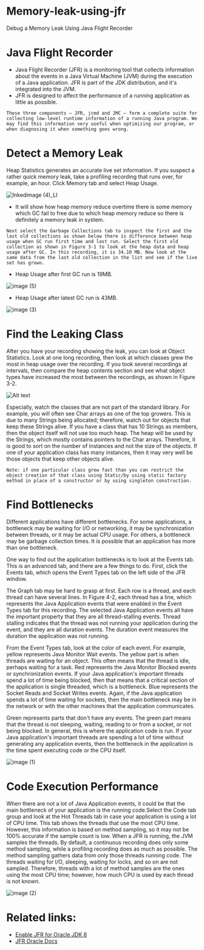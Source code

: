# Memory-leak-using-jfr
Debug a Memory Leak Using Java Flight Recorder

# Java Flight Recorder

* Java Flight Recorder (JFR) is a monitoring tool that collects information about the events in a Java Virtual Machine (JVM) during the execution of a Java application. JFR is part of the JDK distribution, and it's integrated into the JVM.
* JFR is designed to affect the performance of a running application as little as possible.

``
These three components — JFR, jcmd and JMC — form a complete suite for collecting low-level runtime information of a running Java program. We may find this information very useful when optimizing our program, or when diagnosing it when something goes wrong.
``

# Detect a Memory Leak

Heap Statistics generates an accurate live set information. If you suspect a rather quick memory leak, take a profiling recording that runs over, for example, an hour. Click Memory tab and select Heap Usage.


![Inkedimage (4)_LI](https://user-images.githubusercontent.com/30730414/118960827-4ab18600-b981-11eb-9b8a-497d80facd26.jpg)

* It will show how heap memory reduce overtime there is some memory which GC fail to free  due to which heap memory reduce so there is definitely a memory leak in system.


``
Next select the Garbage Collections tab to inspect the first and the last old collections as shown below there is difference between heap usage when GC run first time and last run.
Select the first old collection as shown in Figure 3-1 to look at the heap data and heap usage after GC. In this recording, it is 34.10 MB. Now look at the same data from the last old collection in the list and see if the live set has grown.
``

* Heap Usage after first GC run is 19MB. 


![image (5)](https://user-images.githubusercontent.com/30730414/118962655-3a9aa600-b983-11eb-9a27-8e368ab8a20b.png) 



* Heap Usage after latest GC run is 43MB.


![image (3)](https://user-images.githubusercontent.com/30730414/118962765-5900a180-b983-11eb-8793-dacfd73095e2.png)

# Find the Leaking Class
After you have your recording showing the leak, you can look at Object Statistics. Look at one long recording, then look at which classes grew the most in heap usage over the recording. If you took several recordings at intervals, then compare the heap contents section and see what object types have increased the most between the recordings, as shown in Figure 3-2.

![Alt text](https://docs.oracle.com/javase/8/docs/technotes/guides/troubleshoot/img/jfr-memory-leak.png)


Especially, watch the classes that are not part of the standard library. For example, you will often see Char arrays as one of the top growers. This is due to many Strings being allocated; therefore, watch out for objects that keep these Strings alive. If you have a class that has 10 Strings as members, then the object itself will not use too much heap. The heap will be used by the Strings, which mostly contains pointers to the Char arrays. Therefore, it is good to sort on the number of instances and not the size of the objects. If one of your application class has many instances, then it may very well be those objects that keep other objects alive.

``
Note: if one particular class grew fast than you can restrict the object creation of that class using Static/by using static factory method in place of a constructor or by using singleton construction.
``


# Find Bottlenecks
Different applications have different bottlenecks. For some applications, a bottleneck may be waiting for I/O or networking, it may be synchronization between threads, or it may be actual CPU usage. For others, a bottleneck may be garbage collection times. It is possible that an application has more than one bottleneck.

One way to find out the application bottlenecks is to look at the Events tab. This is an advanced tab, and there are a few things to do. First, click the Events tab, which opens the Event Types tab on the left side of the JFR window. 

The Graph tab may be hard to grasp at first. Each row is a thread, and each thread can have several lines. In Figure 4-2, each thread has a line, which represents the Java Application events that were enabled in the Event Types tab for this recording. The selected Java Application events all have the important property that they are all thread-stalling events. Thread stalling indicates that the thread was not running your application during the event, and they are all duration events. The duration event measures the duration the application was not running.

From the Event Types tab, look at the color of each event. For example, yellow represents Java Monitor Wait events. The yellow part is when threads are waiting for an object. This often means that the thread is idle, perhaps waiting for a task. Red represents the Java Monitor Blocked events or synchronization events. If your Java application's important threads spend a lot of time being blocked, then that means that a critical section of the application is single threaded, which is a bottleneck. Blue represents the Socket Reads and Socket Writes events. Again, if the Java application spends a lot of time waiting for sockets, then the main bottleneck may be in the network or with the other machines that the application communicates.

Green represents parts that don't have any events. The green part means that the thread is not sleeping, waiting, reading to or from a socket, or not being blocked. In general, this is where the application code is run. If your Java application's important threads are spending a lot of time without generating any application events, then the bottleneck in the application is the time spent executing code or the CPU itself.

![image (1)](https://user-images.githubusercontent.com/30730414/118965741-9fa3cb00-b986-11eb-9949-e992ad2b7d5c.png)


# Code Execution Performance

When there are not a lot of Java Application events, it could be that the main bottleneck of your application is the running code.Select the Code tab group and look at the Hot Threads tab in case your application is using a lot of CPU time. This tab shows the threads that use the most CPU time. However, this information is based on method sampling, so it may not be 100% accurate if the sample count is low. When a JFR is running, the JVM samples the threads. By default, a continuous recording does only some method sampling, while a profiling recording does as much as possible. The method sampling gathers data from only those threads running code. The threads waiting for I/O, sleeping, waiting for locks, and so on are not sampled. Therefore, threads with a lot of method samples are the ones using the most CPU time; however, how much CPU is used by each thread is not known.

![image (2)](https://user-images.githubusercontent.com/30730414/118965787-ae8a7d80-b986-11eb-9550-53a64f5f8c0f.png)

# Related links:
* [Enable JFR for Oracle JDK 8](https://www.jetbrains.com/help/idea/java-flight-recorder.html) 
* [JFR Oracle Docs](https://docs.oracle.com/javase/10/troubleshoot/troubleshoot-performance-issues-using-jfr.htm#JSTGD311)

